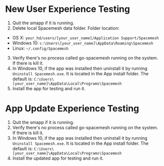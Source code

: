 # New User Experience Testing
1. Quit the smapp if it is running.
2. Delete local Spacemesh data folder. Folder location:
  - OS X: `your_hd/users/[your_user_name]/Application Support/Spacemesh`
  - Windows 10: `c:\Users\[your_user_name]\AppData\Roaming\Spacemesh`
  - Linux: `~/.config/Spacemesh`
3. Verify there's no process called go-spacemesh running on the system. If there is kill it.
4. In Windows 10, if the app was installed then uninstall it by running `Uninstall Spacemesh.exe`. It is located in the App install folder. The default is: `C:\Users\[your_user_name]\AppData\Local\Programs\Spacemesh`
5. Install the app for testing and run it.

# App Update Experience Testing
1. Quit the smapp if it is running.
2. Verify there's no process called go-spacemesh running on the system. If there is kill it.
3. In Windows 10, if the app was installed then uninstall it by running `Uninstall Spacemesh.exe`. It is located in the App install folder. The default is: `C:\Users\[your_user_name]\AppData\Local\Programs\Spacemesh`
4. Install the updated app for testing and run it.

